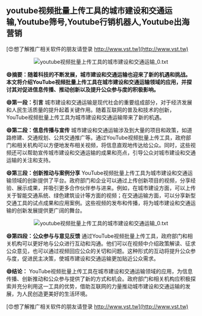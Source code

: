 ## **youtube视频批量上传工具的城市建设和交通运输,Youtube筛号,Youtube行销机器人,Youtube出海营销**

[😍想了解推广相关软件的朋友请登录 http://www.vst.tw](http://www.vst.tw)

 <center><img src="https://vst.tw/MP4/tuiguang/png/0.png" alt="youtube视频批量上传工具的城市建设和交通运输_0.txt"></center>

**😄摘要：随着科技的不断发展，城市建设和交通运输也迎来了新的机遇和挑战。本文将介绍YouTube视频批量上传工具在城市建设和交通运输领域的应用，并探讨其对促进信息传播、推动创新以及提升公众参与度的积极影响。**

**😄第一段：引言**
城市建设和交通运输是现代社会的重要组成部分，对于经济发展和人民生活质量的提升起着关键作用。随着互联网的普及和技术的创新，YouTube视频批量上传工具为城市建设和交通运输带来了新的机遇。

**😄第二段：信息传播与宣传**
城市建设和交通运输涉及到大量的项目和政策，如道路修建、交通规划、公共交通推广等。通过YouTube视频批量上传工具，政府部门和相关机构可以方便地发布相关视频，将信息直观地传达给公众。同时，这些视频还可以帮助宣传城市建设和交通运输的成果和亮点，引导公众对城市建设和交通运输的关注和支持。

**😄第三段：创新推动与案例分享**
YouTube视频批量上传工具为城市建设和交通运输领域的创新提供了平台。政府部门和企业可以通过上传创新项目的视频，分享经验、展示成果，并吸引更多合作伙伴参与进来。例如，在城市建设方面，可以上传关于智能交通系统、绿色建筑设计等方面的视频；在交通运输方面，可以分享新型交通工具的试点成果和应用案例。这些视频的发布和传播，将为城市建设和交通运输的创新发展提供更广阔的舞台。

 <center><img src="https://vst.tw/MP4/tuiguang/png/7.png" alt="youtube视频批量上传工具的城市建设和交通运输_0.txt"></center>

**😄第四段：公众参与与意见反馈**
通过YouTube视频批量上传工具，政府部门和相关机构可以更好地与公众进行互动和沟通。他们可以在视频中介绍政策解读、征求公众意见，也可以通过视频回应公众的关切和问题。这种形式的互动将提升公众参与度，促进民主决策，使城市建设和交通运输更加贴近公众需求。

**😄结论：**
YouTube视频批量上传工具在城市建设和交通运输领域的应用，为信息传播、创新推动和公众参与提供了新的方式和机会。政府部门和相关机构应积极探索并充分利用这一工具的优势，借助互联网的力量推动城市建设和交通运输的发展，为人民创造更美好的生活环境。

[😍想了解推广相关软件的朋友请登录 http://www.vst.tw](http://www.vst.tw)



